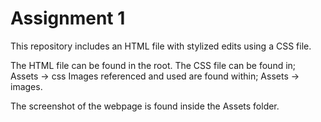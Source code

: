 # Assignment 1
This repository includes an HTML file with stylized edits using a CSS file. 

The HTML file can be found in the root.
The CSS file can be found in; Assets -> css
Images referenced and used are found within; Assets -> images.

The screenshot of the webpage is found inside the Assets folder.